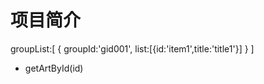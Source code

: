 # 项目简介

groupList:[
    {
        groupId:'gid001',
        list:[{id:'item1',title:'title1'}]
    }
]

- getArtById(id)